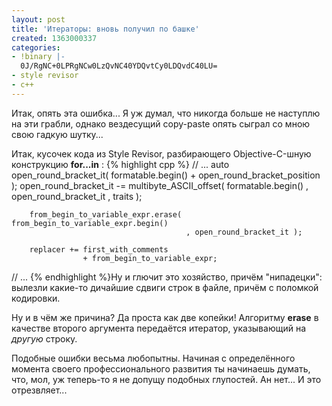 ```yaml
---
layout: post
title: 'Итераторы: вновь получил по башке'
created: 1363000337
categories:
- !binary |-
  0J/RgNC+0LPRgNCw0LzQvNC40YDQvtCy0LDQvdC40LU=
- style revisor
- c++
---
```

Итак, опять эта ошибка... Я уж думал, что никогда больше не наступлю на эти грабли, однако вездесущий copy-paste опять сыграл со мною свою гадкую шутку...

Итак, кусочек кода из Style Revisor, разбирающего Objective-C-шную конструкцию **for...in** :
{% highlight cpp %}
// ...
        auto open_round_bracket_it( formatable.begin() + open_round_bracket_position );
        open_round_bracket_it -= multibyte_ASCII_offset(   formatable.begin()
                                                         , open_round_bracket_it
                                                         , traits );

        from_begin_to_variable_expr.erase(   from_begin_to_variable_expr.begin()
                                           , open_round_bracket_it );
        
        replacer += first_with_comments
                    + from_begin_to_variable_expr;
// ...
{% endhighlight %}Ну и глючит это хозяйство, причём "нипадецки": вылезли какие-то дичайшие сдвиги строк в файле, причём с поломкой кодировки.

Ну и в чём же причина? Да проста как две копейки! Алгоритму **erase** в качестве второго аргумента передаётся итератор, указывающий на *другую* строку.

Подобные ошибки весьма любопытны. Начиная с определённого момента своего профессионального развития ты начинаешь думать, что, мол, уж теперь-то я не допущу подобных глупостей. Ан нет... И это отрезвляет...
